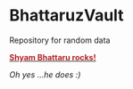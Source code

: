 # BhattaruzVault
Repository for random data
<title>Greetings</title>

<p>
<body><b><u>
<Font color = #B22222>Shyam Bhattaru rocks!</font></u></b>

<p><i>Oh yes ...he does :) </i>
</body>
